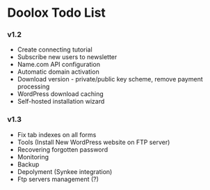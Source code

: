Doolox Todo List
================

### v1.2 ###

* Create connecting tutorial
* Subscribe new users to newsletter
* Name.com API configuration
* Automatic domain activation
* Download version - private/public key scheme, remove payment processing
* WordPress download caching
* Self-hosted installation wizard

### v1.3 ###

* Fix tab indexes on all forms
* Tools (Install New WordPress website on FTP server)
* Recovering forgotten password
* Monitoring
* Backup
* Depolyment (Synkee integration)
* Ftp servers management (?)